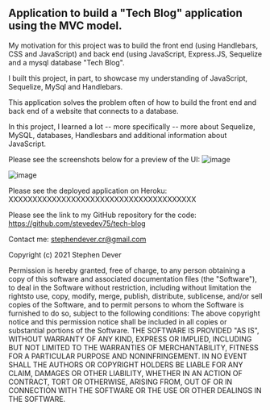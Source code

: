 
## Application to build a "Tech Blog" application using the MVC model. 

My motivation for this project was to build the front end (using Handlebars, CSS and JavaScript) and back end (using JavaScript, Express.JS, Sequelize and a mysql database "Tech Blog". 

I built this project, in part, to showcase my understanding of JavaScript, Sequelize, MySql and Handlebars.  

This application solves the problem often of how to build the front end and back end of a website that connects to a database.

In this project, I learned a lot -- more specifically -- more about Sequelize, MySQL, databases, Handlesbars and additional information about JavaScript.

Please see the screenshots below for a preview of the UI:
![image](https://user-images.githubusercontent.com/77076615/121523881-b60cd780-c9c4-11eb-971d-8af77c55d2ec.png)

![image](https://user-images.githubusercontent.com/77076615/121524508-624ebe00-c9c5-11eb-8480-ff63d2bdc91c.png)

Please see the deployed application on Heroku:
XXXXXXXXXXXXXXXXXXXXXXXXXXXXXXXXXXXXXXX

Please see the link to my GitHub repository for the code:
https://github.com/stevedev75/tech-blog


Contact me: stephendever.cr@gmail.com

Copyright (c) 2021 Stephen Dever

Permission is hereby granted, free of charge, to any person obtaining a copy of this software and associated documentation files (the "Software"), to deal in the Software without restriction, including without limitation the rightsto use, copy, modify, merge, publish, distribute, sublicense, and/or sell copies of the Software, and to permit persons to whom the Software is furnished to do so, subject to the following conditions:
The above copyright notice and this permission notice shall be included in all copies or substantial portions of the Software.
THE SOFTWARE IS PROVIDED "AS IS", WITHOUT WARRANTY OF ANY KIND, EXPRESS OR IMPLIED, INCLUDING BUT NOT LIMITED TO THE WARRANTIES OF MERCHANTABILITY, FITNESS FOR A PARTICULAR PURPOSE AND NONINFRINGEMENT. IN NO EVENT SHALL THE AUTHORS OR COPYRIGHT HOLDERS BE LIABLE FOR ANY CLAIM, DAMAGES OR OTHER LIABILITY, WHETHER IN AN ACTION OF CONTRACT, TORT OR OTHERWISE, ARISING FROM, OUT OF OR IN CONNECTION WITH THE SOFTWARE OR THE USE OR OTHER DEALINGS IN THE SOFTWARE.